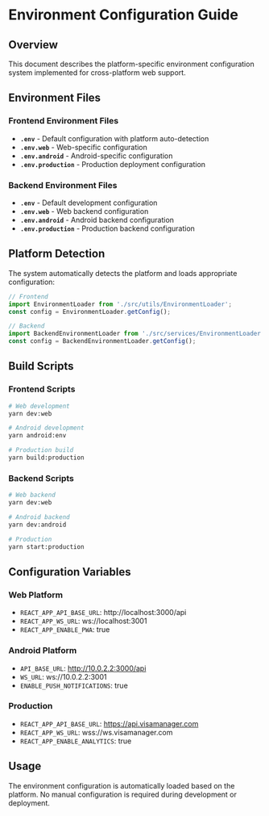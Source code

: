 # Environment Configuration Guide

## Overview

This document describes the platform-specific environment configuration system implemented for cross-platform web support.

## Environment Files

### Frontend Environment Files

- **`.env`** - Default configuration with platform auto-detection
- **`.env.web`** - Web-specific configuration
- **`.env.android`** - Android-specific configuration  
- **`.env.production`** - Production deployment configuration

### Backend Environment Files

- **`.env`** - Default development configuration
- **`.env.web`** - Web backend configuration
- **`.env.android`** - Android backend configuration
- **`.env.production`** - Production backend configuration

## Platform Detection

The system automatically detects the platform and loads appropriate configuration:

```typescript
// Frontend
import EnvironmentLoader from './src/utils/EnvironmentLoader';
const config = EnvironmentLoader.getConfig();

// Backend  
import BackendEnvironmentLoader from './src/services/EnvironmentLoader';
const config = BackendEnvironmentLoader.getConfig();
```

## Build Scripts

### Frontend Scripts

```bash
# Web development
yarn dev:web

# Android development  
yarn android:env

# Production build
yarn build:production
```

### Backend Scripts

```bash
# Web backend
yarn dev:web

# Android backend
yarn dev:android

# Production
yarn start:production
```

## Configuration Variables

### Web Platform
- `REACT_APP_API_BASE_URL`: http://localhost:3000/api
- `REACT_APP_WS_URL`: ws://localhost:3001
- `REACT_APP_ENABLE_PWA`: true

### Android Platform  
- `API_BASE_URL`: http://10.0.2.2:3000/api
- `WS_URL`: ws://10.0.2.2:3001
- `ENABLE_PUSH_NOTIFICATIONS`: true

### Production
- `REACT_APP_API_BASE_URL`: https://api.visamanager.com
- `REACT_APP_WS_URL`: wss://ws.visamanager.com
- `REACT_APP_ENABLE_ANALYTICS`: true

## Usage

The environment configuration is automatically loaded based on the platform. No manual configuration is required during development or deployment.